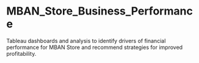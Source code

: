 # MBAN_Store_Business_Performance
Tableau dashboards and analysis to identify drivers of financial performance for MBAN Store and recommend strategies for improved profitability.
